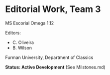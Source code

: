 # Editorial Work, Team 3

MS Escorial Omega 1.12

Editors:

- C. Oliveira
- B. Wilson

Furman University, Department of Classics

**Status: Active Development** (See Milstones.md)

